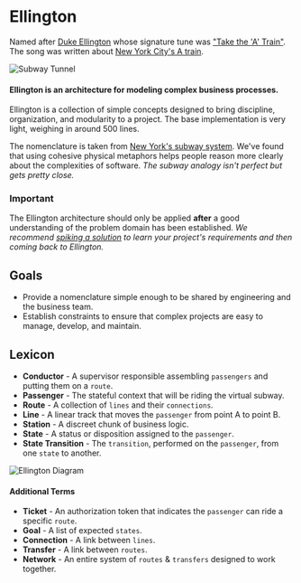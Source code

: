 # Ellington 
Named after [Duke Ellington](http://www.dukeellington.com/) whose signature tune was ["Take the 'A' Train"](http://en.wikipedia.org/wiki/Take_the_%22A%22_Train).
The song was written about [New York City's A train](http://en.wikipedia.org/wiki/A_%28New_York_City_Subway_service%29).

![Subway Tunnel](https://raw.github.com/hopsoft/ellington/master/doc/tunnel.jpg)

#### Ellington is an architecture for modeling complex business processes.

Ellington is a collection of simple concepts designed to bring discipline, organization, and modularity to a project.
The base implementation is very light, weighing in around 500 lines.

The nomenclature is taken from [New York's subway system](http://en.wikipedia.org/wiki/New_York_City_Subway).
We've found that using cohesive physical metaphors helps people reason more clearly about the complexities of software.
*The subway analogy isn't perfect but gets pretty close.*

### Important

The Ellington architecture should only be applied **after** a good understanding of the problem domain has been established.
*We recommend [spiking a solution](http://en.wikipedia.org/wiki/Software_prototyping) to learn your project's requirements and then coming back to Ellington.*

## Goals

- Provide a nomenclature simple enough to be shared by engineering and the business team.
- Establish constraints to ensure that complex projects are easy to manage, develop, and maintain.

## Lexicon

- **Conductor** - A supervisor responsible assembling `passengers` and putting them on a `route`.
- **Passenger** - The stateful context that will be riding the virtual subway.
- **Route** - A collection of `lines` and their `connections`.
- **Line** - A linear track that moves the `passenger` from point A to point B.
- **Station** - A discreet chunk of business logic.
- **State** - A status or disposition assigned to the `passenger`.
- **State Transition** - The `transition`, performed on the `passenger`, from one `state` to another.

![Ellington Diagram](https://raw.github.com/hopsoft/ellington/master/doc/primary-terms.png)

#### Additional Terms

- **Ticket** - An authorization token that indicates the `passenger` can ride a specific `route`.
- **Goal** - A list of expected `states`.
- **Connection** - A link between `lines`.
- **Transfer** - A link between `routes`.
- **Network** - An entire system of `routes` & `transfers` designed to work together.

